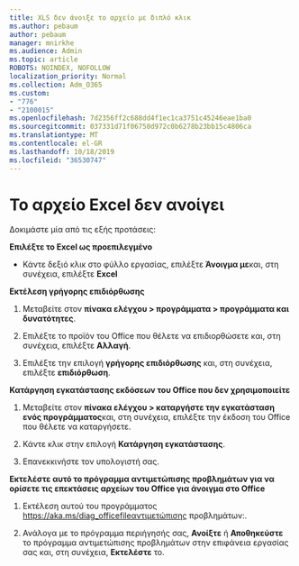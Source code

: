 ```yaml
---
title: XLS δεν άνοιξε το αρχείο με διπλό κλικ
ms.author: pebaum
author: pebaum
manager: mnirkhe
ms.audience: Admin
ms.topic: article
ROBOTS: NOINDEX, NOFOLLOW
localization_priority: Normal
ms.collection: Adm_O365
ms.custom:
- "776"
- "2100015"
ms.openlocfilehash: 7d2356ff2c688dd4f1ec1ca3751c45246eae1ba0
ms.sourcegitcommit: 037331d71f06750d972c0b6278b23bb15c4806ca
ms.translationtype: MT
ms.contentlocale: el-GR
ms.lasthandoff: 10/18/2019
ms.locfileid: "36530747"
---
```

# <a name="excel-file-doesnt-open"></a>Το αρχείο Excel δεν ανοίγει

Δοκιμάστε μία από τις εξής προτάσεις:

**Επιλέξτε το Excel ως προεπιλεγμένο**

* Κάντε δεξιό κλικ στο φύλλο εργασίας, επιλέξτε **Άνοιγμα με**και, στη συνέχεια, επιλέξτε **Excel**

**Εκτέλεση γρήγορης επιδιόρθωσης**

1. Μεταβείτε στον **πίνακα ελέγχου > προγράμματα > προγράμματα και δυνατότητες**.

2. Επιλέξτε το προϊόν του Office που θέλετε να επιδιορθώσετε και, στη συνέχεια, επιλέξτε **Αλλαγή**.

3. Επιλέξτε την επιλογή **γρήγορης επιδιόρθωσης** και, στη συνέχεια, επιλέξτε **επιδιόρθωση**.

**Κατάργηση εγκατάστασης εκδόσεων του Office που δεν χρησιμοποιείτε**

1. Μεταβείτε στον **πίνακα ελέγχου > καταργήστε την εγκατάσταση ενός προγράμματος**και, στη συνέχεια, επιλέξτε την έκδοση του Office που θέλετε να καταργήσετε.

2. Κάντε κλικ στην επιλογή **Κατάργηση εγκατάστασης**.

3. Επανεκκινήστε τον υπολογιστή σας.

**Εκτελέστε αυτό το πρόγραμμα αντιμετώπισης προβλημάτων για να ορίσετε τις επεκτάσεις αρχείων του Office για άνοιγμα στο Office**

1. Εκτέλεση αυτού του προγράμματος https://aka.ms/diag_officefileαντιμετώπισης προβλημάτων:.

2. Ανάλογα με το πρόγραμμα περιήγησής σας, **Ανοίξτε** ή **Αποθηκεύστε** το πρόγραμμα αντιμετώπισης προβλημάτων στην επιφάνεια εργασίας σας και, στη συνέχεια, **Εκτελέστε** το.
